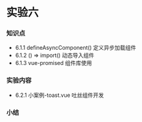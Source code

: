 # 实验六

### 知识点

- 6.1.1 defineAsyncComponent() 定义异步加载组件
- 6.1.2 () => import() 动态导入组件
- 6.1.3 vue-promised 组件库使用

### 实验内容

- 6.2.1 小案例-toast.vue 吐丝组件开发

### 小结

